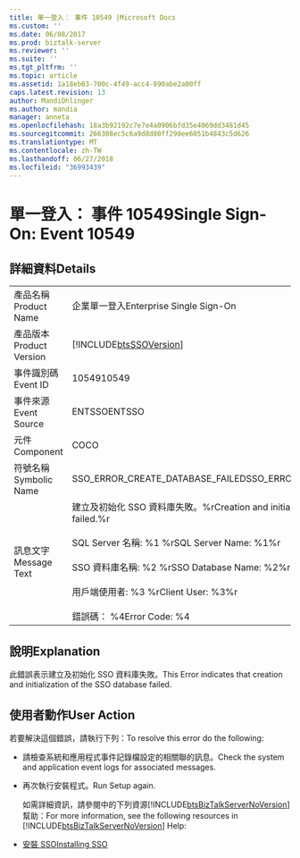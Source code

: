 ```yaml
---
title: 單一登入： 事件 10549 |Microsoft Docs
ms.custom: ''
ms.date: 06/08/2017
ms.prod: biztalk-server
ms.reviewer: ''
ms.suite: ''
ms.tgt_pltfrm: ''
ms.topic: article
ms.assetid: 1a18eb63-700c-4f49-acc4-890abe2a00ff
caps.latest.revision: 13
author: MandiOhlinger
ms.author: mandia
manager: anneta
ms.openlocfilehash: 18a3b92192c7e7e4a0906bfd35e4069dd3481d45
ms.sourcegitcommit: 266308ec5c6a9d8d80ff298ee6051b4843c5d626
ms.translationtype: MT
ms.contentlocale: zh-TW
ms.lasthandoff: 06/27/2018
ms.locfileid: "36993439"
---
```

# <a name="single-sign-on-event-10549"></a><span data-ttu-id="7ab7f-102">單一登入： 事件 10549</span><span class="sxs-lookup"><span data-stu-id="7ab7f-102">Single Sign-On: Event 10549</span></span>
## <a name="details"></a><span data-ttu-id="7ab7f-103">詳細資料</span><span class="sxs-lookup"><span data-stu-id="7ab7f-103">Details</span></span>  

|                 |                                                                                                                                                                                          |
|-----------------|------------------------------------------------------------------------------------------------------------------------------------------------------------------------------------------|
|  <span data-ttu-id="7ab7f-104">產品名稱</span><span class="sxs-lookup"><span data-stu-id="7ab7f-104">Product Name</span></span>   |                                                                                <span data-ttu-id="7ab7f-105">企業單一登入</span><span class="sxs-lookup"><span data-stu-id="7ab7f-105">Enterprise Single Sign-On</span></span>                                                                                 |
| <span data-ttu-id="7ab7f-106">產品版本</span><span class="sxs-lookup"><span data-stu-id="7ab7f-106">Product Version</span></span> |                                                                [!INCLUDE[btsSSOVersion](../includes/btsssoversion-md.md)]                                                                |
|    <span data-ttu-id="7ab7f-107">事件識別碼</span><span class="sxs-lookup"><span data-stu-id="7ab7f-107">Event ID</span></span>     |                                                                                          <span data-ttu-id="7ab7f-108">10549</span><span class="sxs-lookup"><span data-stu-id="7ab7f-108">10549</span></span>                                                                                           |
|  <span data-ttu-id="7ab7f-109">事件來源</span><span class="sxs-lookup"><span data-stu-id="7ab7f-109">Event Source</span></span>   |                                                                                          <span data-ttu-id="7ab7f-110">ENTSSO</span><span class="sxs-lookup"><span data-stu-id="7ab7f-110">ENTSSO</span></span>                                                                                          |
|    <span data-ttu-id="7ab7f-111">元件</span><span class="sxs-lookup"><span data-stu-id="7ab7f-111">Component</span></span>    |                                                                                            <span data-ttu-id="7ab7f-112">CO</span><span class="sxs-lookup"><span data-stu-id="7ab7f-112">CO</span></span>                                                                                            |
|  <span data-ttu-id="7ab7f-113">符號名稱</span><span class="sxs-lookup"><span data-stu-id="7ab7f-113">Symbolic Name</span></span>  |                                                                             <span data-ttu-id="7ab7f-114">SSO_ERROR_CREATE_DATABASE_FAILED</span><span class="sxs-lookup"><span data-stu-id="7ab7f-114">SSO_ERROR_CREATE_DATABASE_FAILED</span></span>                                                                             |
|  <span data-ttu-id="7ab7f-115">訊息文字</span><span class="sxs-lookup"><span data-stu-id="7ab7f-115">Message Text</span></span>   | <span data-ttu-id="7ab7f-116">建立及初始化 SSO 資料庫失敗。%r</span><span class="sxs-lookup"><span data-stu-id="7ab7f-116">Creation and initialization of the SSO database failed.%r</span></span><br /><br /> <span data-ttu-id="7ab7f-117">SQL Server 名稱: %1 %r</span><span class="sxs-lookup"><span data-stu-id="7ab7f-117">SQL Server Name: %1%r</span></span><br /><br /> <span data-ttu-id="7ab7f-118">SSO 資料庫名稱: %2 %r</span><span class="sxs-lookup"><span data-stu-id="7ab7f-118">SSO Database Name: %2%r</span></span><br /><br /> <span data-ttu-id="7ab7f-119">用戶端使用者: %3 %r</span><span class="sxs-lookup"><span data-stu-id="7ab7f-119">Client User: %3%r</span></span><br /><br /> <span data-ttu-id="7ab7f-120">錯誤碼： %4</span><span class="sxs-lookup"><span data-stu-id="7ab7f-120">Error Code: %4</span></span> |

## <a name="explanation"></a><span data-ttu-id="7ab7f-121">說明</span><span class="sxs-lookup"><span data-stu-id="7ab7f-121">Explanation</span></span>  
 <span data-ttu-id="7ab7f-122">此錯誤表示建立及初始化 SSO 資料庫失敗。</span><span class="sxs-lookup"><span data-stu-id="7ab7f-122">This Error indicates that creation and initialization of the SSO database failed.</span></span>  

## <a name="user-action"></a><span data-ttu-id="7ab7f-123">使用者動作</span><span class="sxs-lookup"><span data-stu-id="7ab7f-123">User Action</span></span>  
 <span data-ttu-id="7ab7f-124">若要解決這個錯誤，請執行下列：</span><span class="sxs-lookup"><span data-stu-id="7ab7f-124">To resolve this error do the following:</span></span>  

- <span data-ttu-id="7ab7f-125">請檢查系統和應用程式事件記錄檔設定的相關聯的訊息。</span><span class="sxs-lookup"><span data-stu-id="7ab7f-125">Check the system and application event logs for associated messages.</span></span>  

- <span data-ttu-id="7ab7f-126">再次執行安裝程式。</span><span class="sxs-lookup"><span data-stu-id="7ab7f-126">Run Setup again.</span></span>  

  <span data-ttu-id="7ab7f-127">如需詳細資訊，請參閱中的下列資源[!INCLUDE[btsBizTalkServerNoVersion](../includes/btsbiztalkservernoversion-md.md)]幫助：</span><span class="sxs-lookup"><span data-stu-id="7ab7f-127">For more information, see the following resources in [!INCLUDE[btsBizTalkServerNoVersion](../includes/btsbiztalkservernoversion-md.md)] Help:</span></span>  

- [<span data-ttu-id="7ab7f-128">安裝 SSO</span><span class="sxs-lookup"><span data-stu-id="7ab7f-128">Installing SSO</span></span>](../core/installing-sso.md)

